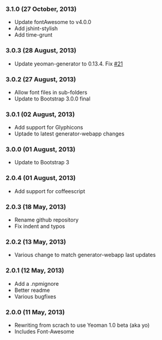 ### 3.1.0 (27 October, 2013)

* Update fontAwesome to v4.0.0
* Add jshint-stylish
* Add time-grunt

### 3.0.3 (28 August, 2013)

* Update yeoman-generator to 0.13.4. Fix [#21](https://github.com/Thomas-Lebeau/generator-bootstrap-less/pull/21)

### 3.0.2 (27 August, 2013)

* Allow font files in sub-folders
* Update to Bootstrap 3.0.0 final

### 3.0.1 (02 August, 2013)

* Add support for Glyphicons
* Uptade to latest generator-webapp changes

### 3.0.0 (01 August, 2013)

* Update to Bootstrap 3

### 2.0.4 (01 August, 2013)

* Add support for coffeescript

### 2.0.3 (18 May, 2013)

* Rename github repository
* Fix indent and typos

### 2.0.2 (13 May, 2013)

* Various change to match generator-webapp last updates

### 2.0.1 (12 May, 2013)

* Add a .npmignore
* Better readme
* Various bugfixes

### 2.0.0 (11 May, 2013)

* Rewriting from scrach to use Yeoman 1.0 beta (aka yo)
* Includes Font-Awesome
